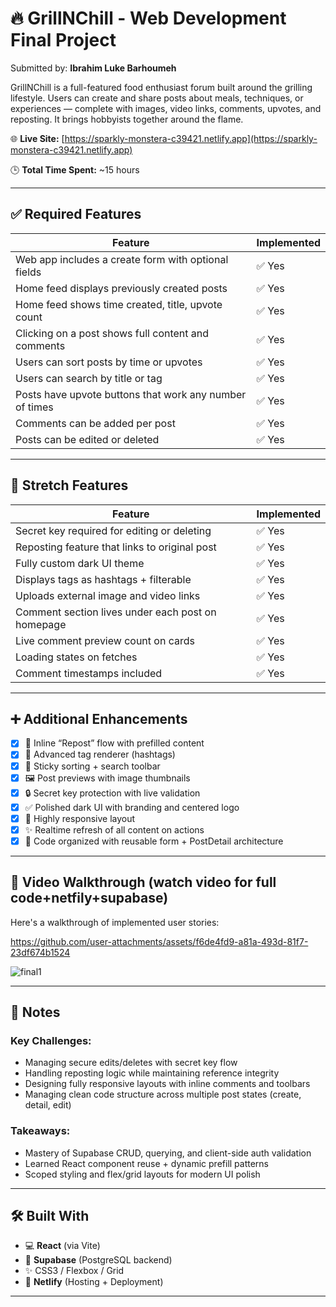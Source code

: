 # 🔥 GrillNChill - Web Development Final Project

Submitted by: **Ibrahim Luke Barhoumeh**

GrillNChill is a full-featured food enthusiast forum built around the grilling lifestyle. Users can create and share posts about meals, techniques, or experiences — complete with images, video links, comments, upvotes, and reposting. It brings hobbyists together around the flame.

🌐 **Live Site:** [https://sparkly-monstera-c39421.netlify.app](https://sparkly-monstera-c39421.netlify.app)

🕒 **Total Time Spent:** ~15 hours

---

## ✅ Required Features

| Feature | Implemented |
|--------|-------------|
| Web app includes a create form with optional fields | ✅ Yes |
| Home feed displays previously created posts | ✅ Yes |
| Home feed shows time created, title, upvote count | ✅ Yes |
| Clicking on a post shows full content and comments | ✅ Yes |
| Users can sort posts by time or upvotes | ✅ Yes |
| Users can search by title or tag | ✅ Yes |
| Posts have upvote buttons that work any number of times | ✅ Yes |
| Comments can be added per post | ✅ Yes |
| Posts can be edited or deleted | ✅ Yes |

---

## 🧠 Stretch Features

| Feature | Implemented |
|--------|-------------|
| Secret key required for editing or deleting | ✅ Yes |
| Reposting feature that links to original post | ✅ Yes |
| Fully custom dark UI theme | ✅ Yes |
| Displays tags as hashtags + filterable | ✅ Yes |
| Uploads external image and video links | ✅ Yes |
| Comment section lives under each post on homepage | ✅ Yes |
| Live comment preview count on cards | ✅ Yes |
| Loading states on fetches | ✅ Yes |
| Comment timestamps included | ✅ Yes |

---

## ➕ Additional Enhancements

- [x] 🔁 Inline “Repost” flow with prefilled content
- [x] 🧠 Advanced tag renderer (hashtags)
- [x] 📌 Sticky sorting + search toolbar
- [x] 🖼 Post previews with image thumbnails
- [x] 🔒 Secret key protection with live validation
- [x] ✅ Polished dark UI with branding and centered logo
- [x] 🔧 Highly responsive layout
- [x] ✨ Realtime refresh of all content on actions
- [x] 🧼 Code organized with reusable form + PostDetail architecture

---

## 📸 Video Walkthrough (watch video for full code+netfily+supabase)

Here's a walkthrough of implemented user stories:



https://github.com/user-attachments/assets/f6de4fd9-a81a-493d-81f7-23df674b1524

![final1](https://github.com/user-attachments/assets/6a094b7a-ecb4-40ec-919d-ca16307628c1)


---

## 📝 Notes

### Key Challenges:
- Managing secure edits/deletes with secret key flow
- Handling reposting logic while maintaining reference integrity
- Designing fully responsive layouts with inline comments and toolbars
- Managing clean code structure across multiple post states (create, detail, edit)

### Takeaways:
- Mastery of Supabase CRUD, querying, and client-side auth validation
- Learned React component reuse + dynamic prefill patterns
- Scoped styling and flex/grid layouts for modern UI polish

---

## 🛠 Built With

- 💻 **React** (via Vite)
- 🧱 **Supabase** (PostgreSQL backend)
- ✨ CSS3 / Flexbox / Grid
- 🚀 **Netlify** (Hosting + Deployment)

---



